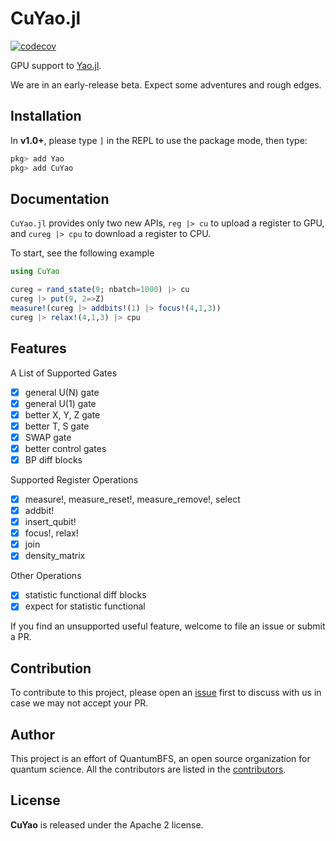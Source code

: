 # CuYao.jl

[![codecov](https://codecov.io/gh/QuantumBFS/CuYao.jl/branch/master/graph/badge.svg)](https://codecov.io/gh/QuantumBFS/CuYao.jl)

GPU support to [Yao.jl](https://github.com/QuantumBFS/Yao.jl).

We are in an early-release beta. Expect some adventures and rough edges.

## Installation

In **v1.0+**, please type `]` in the REPL to use the package mode, then type:

```julia
pkg> add Yao
pkg> add CuYao
```


## Documentation
`CuYao.jl` provides only two new APIs, `reg |> cu` to upload a register to GPU, and `cureg |> cpu` to download a register to CPU.

To start, see the following example
```julia
using CuYao

cureg = rand_state(9; nbatch=1000) |> cu 
cureg |> put(9, 2=>Z)
measure!(cureg |> addbits!(1) |> focus!(4,1,3))
cureg |> relax!(4,1,3) |> cpu
```

## Features
A List of Supported Gates
- [x] general U(N) gate
- [x] general U(1) gate
- [x] better X, Y, Z gate
- [x] better T, S gate
- [x] SWAP gate
- [x] better control gates
- [x] BP diff blocks

Supported Register Operations
- [x] measure!, measure_reset!, measure_remove!, select
- [x] addbit!
- [x] insert_qubit!
- [x] focus!, relax!
- [x] join
- [x] density_matrix

Other Operations
- [x] statistic functional diff blocks
- [x] expect for statistic functional

If you find an unsupported useful feature, welcome to file an issue or submit a PR.

## Contribution

To contribute to this project, please open an [issue](https://github.com/QuantumBFS/CuYao.jl/issues) first to discuss with us in case we may not accept your PR.

## Author

This project is an effort of QuantumBFS, an open source organization for quantum science. All the contributors are listed in the [contributors](https://github.com/QuantumBFS/CuYao.jl/graphs/contributors).

## License

**CuYao** is released under the Apache 2 license.
